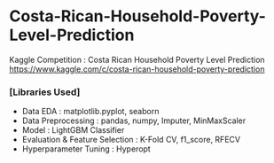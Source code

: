 # Costa-Rican-Household-Poverty-Level-Prediction
Kaggle Competition : Costa Rican Household Poverty Level Prediction  
https://www.kaggle.com/c/costa-rican-household-poverty-prediction
  
### [Libraries Used]
  - Data EDA : matplotlib.pyplot, seaborn  
  - Data Preprocessing : pandas, numpy, Imputer, MinMaxScaler
  - Model : LightGBM Classifier
  - Evaluation & Feature Selection : K-Fold CV, f1_score, RFECV  
  - Hyperparameter Tuning : Hyperopt  

